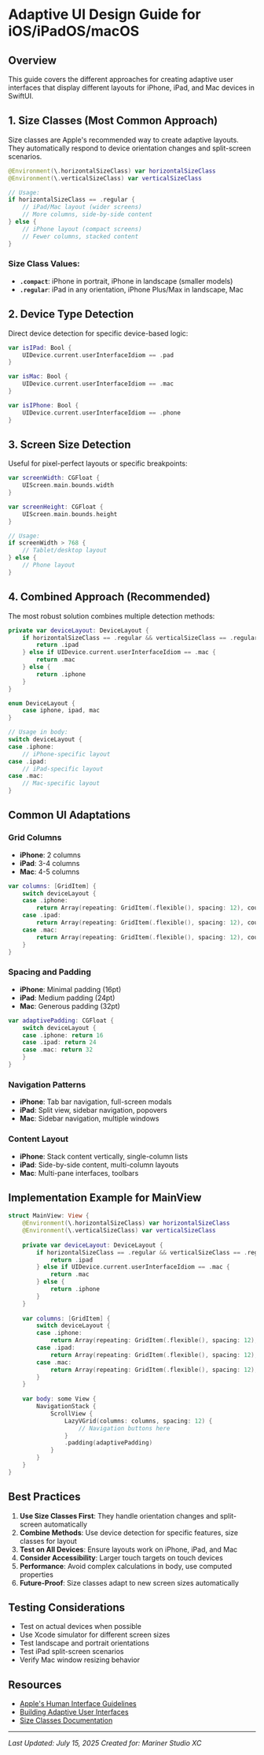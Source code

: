 # Adaptive UI Design Guide for iOS/iPadOS/macOS

## Overview
This guide covers the different approaches for creating adaptive user interfaces that display different layouts for iPhone, iPad, and Mac devices in SwiftUI.

## 1. Size Classes (Most Common Approach)

Size classes are Apple's recommended way to create adaptive layouts. They automatically respond to device orientation changes and split-screen scenarios.

```swift
@Environment(\.horizontalSizeClass) var horizontalSizeClass
@Environment(\.verticalSizeClass) var verticalSizeClass

// Usage:
if horizontalSizeClass == .regular {
    // iPad/Mac layout (wider screens)
    // More columns, side-by-side content
} else {
    // iPhone layout (compact screens)
    // Fewer columns, stacked content
}
```

### Size Class Values:
- **`.compact`**: iPhone in portrait, iPhone in landscape (smaller models)
- **`.regular`**: iPad in any orientation, iPhone Plus/Max in landscape, Mac

## 2. Device Type Detection

Direct device detection for specific device-based logic:

```swift
var isIPad: Bool {
    UIDevice.current.userInterfaceIdiom == .pad
}

var isMac: Bool {
    UIDevice.current.userInterfaceIdiom == .mac
}

var isIPhone: Bool {
    UIDevice.current.userInterfaceIdiom == .phone
}
```

## 3. Screen Size Detection

Useful for pixel-perfect layouts or specific breakpoints:

```swift
var screenWidth: CGFloat {
    UIScreen.main.bounds.width
}

var screenHeight: CGFloat {
    UIScreen.main.bounds.height
}

// Usage:
if screenWidth > 768 {
    // Tablet/desktop layout
} else {
    // Phone layout
}
```

## 4. Combined Approach (Recommended)

The most robust solution combines multiple detection methods:

```swift
private var deviceLayout: DeviceLayout {
    if horizontalSizeClass == .regular && verticalSizeClass == .regular {
        return .ipad
    } else if UIDevice.current.userInterfaceIdiom == .mac {
        return .mac
    } else {
        return .iphone
    }
}

enum DeviceLayout {
    case iphone, ipad, mac
}

// Usage in body:
switch deviceLayout {
case .iphone:
    // iPhone-specific layout
case .ipad:
    // iPad-specific layout
case .mac:
    // Mac-specific layout
}
```

## Common UI Adaptations

### Grid Columns
- **iPhone**: 2 columns
- **iPad**: 3-4 columns
- **Mac**: 4-5 columns

```swift
var columns: [GridItem] {
    switch deviceLayout {
    case .iphone:
        return Array(repeating: GridItem(.flexible(), spacing: 12), count: 2)
    case .ipad:
        return Array(repeating: GridItem(.flexible(), spacing: 12), count: 3)
    case .mac:
        return Array(repeating: GridItem(.flexible(), spacing: 12), count: 4)
    }
}
```

### Spacing and Padding
- **iPhone**: Minimal padding (16pt)
- **iPad**: Medium padding (24pt)
- **Mac**: Generous padding (32pt)

```swift
var adaptivePadding: CGFloat {
    switch deviceLayout {
    case .iphone: return 16
    case .ipad: return 24
    case .mac: return 32
    }
}
```

### Navigation Patterns
- **iPhone**: Tab bar navigation, full-screen modals
- **iPad**: Split view, sidebar navigation, popovers
- **Mac**: Sidebar navigation, multiple windows

### Content Layout
- **iPhone**: Stack content vertically, single-column lists
- **iPad**: Side-by-side content, multi-column layouts
- **Mac**: Multi-pane interfaces, toolbars

## Implementation Example for MainView

```swift
struct MainView: View {
    @Environment(\.horizontalSizeClass) var horizontalSizeClass
    @Environment(\.verticalSizeClass) var verticalSizeClass
    
    private var deviceLayout: DeviceLayout {
        if horizontalSizeClass == .regular && verticalSizeClass == .regular {
            return .ipad
        } else if UIDevice.current.userInterfaceIdiom == .mac {
            return .mac
        } else {
            return .iphone
        }
    }
    
    var columns: [GridItem] {
        switch deviceLayout {
        case .iphone:
            return Array(repeating: GridItem(.flexible(), spacing: 12), count: 2)
        case .ipad:
            return Array(repeating: GridItem(.flexible(), spacing: 12), count: 3)
        case .mac:
            return Array(repeating: GridItem(.flexible(), spacing: 12), count: 4)
        }
    }
    
    var body: some View {
        NavigationStack {
            ScrollView {
                LazyVGrid(columns: columns, spacing: 12) {
                    // Navigation buttons here
                }
                .padding(adaptivePadding)
            }
        }
    }
}
```

## Best Practices

1. **Use Size Classes First**: They handle orientation changes and split-screen automatically
2. **Combine Methods**: Use device detection for specific features, size classes for layout
3. **Test on All Devices**: Ensure layouts work on iPhone, iPad, and Mac
4. **Consider Accessibility**: Larger touch targets on touch devices
5. **Performance**: Avoid complex calculations in body, use computed properties
6. **Future-Proof**: Size classes adapt to new screen sizes automatically

## Testing Considerations

- Test on actual devices when possible
- Use Xcode simulator for different screen sizes
- Test landscape and portrait orientations
- Test iPad split-screen scenarios
- Verify Mac window resizing behavior

## Resources

- [Apple's Human Interface Guidelines](https://developer.apple.com/design/human-interface-guidelines/)
- [Building Adaptive User Interfaces](https://developer.apple.com/documentation/swiftui/building-adaptive-user-interfaces)
- [Size Classes Documentation](https://developer.apple.com/documentation/uikit/uiuserinterfacesizeclass)

---

*Last Updated: July 15, 2025*
*Created for: Mariner Studio XC*
